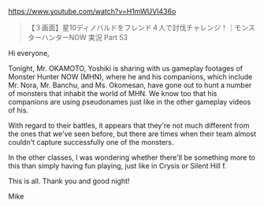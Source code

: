 https://www.youtube.com/watch?v=H1mWUVI436o

> 【３画面】星10ディノバルドをフレンド４人で討伐チャレンジ！｜モンスターハンターNOW 実況 Part 53

Hi everyone,

Tonight, Mr. OKAMOTO, Yoshiki is sharing with us gameplay footages of Monster Hunter NOW (MHN), where he and his companions, which include Mr. Nora, Mr. Banchu, and Ms. Okomesan, have gone out to hunt a number of monsters that inhabit the world of MHN. We know too that his companions are using pseudonames just like in the other gameplay videos of his.

With regard to their battles, it appears that they're not much different from the ones that we've seen before, but there are times when their team almost couldn't capture successfully one of the monsters.

In the other classes, I was wondering whether there'll be something more to this than simply having fun playing, just like in Crysis or Silent Hill f.

This is all. Thank you and good night!

Mike

